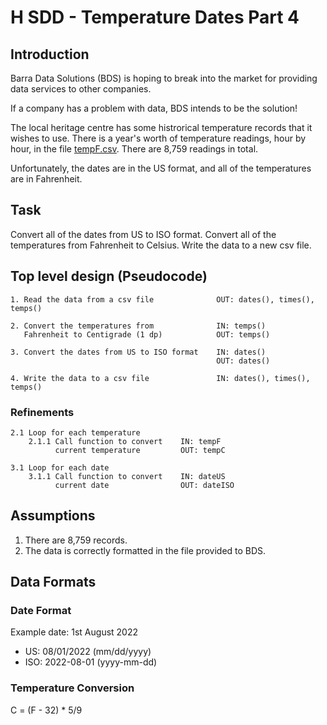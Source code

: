 # H SDD - Temperature Dates Part 4


## Introduction

Barra Data Solutions (BDS) is hoping to break into the market for providing data services to other companies.

If a company has a problem with data, BDS intends to be the solution!

The local heritage centre has some histrorical temperature records that it wishes to use.  There is a year's worth of temperature readings, hour by hour, in the file [tempF.csv](assets/tempF.csv "CSV file").  There are 8,759 readings in total.

Unfortunately, the dates are in the US format, and all of the temperatures are in Fahrenheit.


## Task

Convert all of the dates from US to ISO format.  Convert all of the temperatures from Fahrenheit to Celsius.  Write the data to a new csv file.


## Top level design (Pseudocode)

```
1. Read the data from a csv file              OUT: dates(), times(), temps()

2. Convert the temperatures from              IN: temps()
   Fahrenheit to Centigrade (1 dp)            OUT: temps()  
   
3. Convert the dates from US to ISO format    IN: dates()
                                              OUT: dates()

4. Write the data to a csv file               IN: dates(), times(), temps()
```

### Refinements

```
2.1 Loop for each temperature
    2.1.1 Call function to convert    IN: tempF
          current temperature         OUT: tempC

3.1 Loop for each date
    3.1.1 Call function to convert    IN: dateUS
          current date                OUT: dateISO
```


## Assumptions

1. There are 8,759 records.
2. The data is correctly formatted in the file provided to BDS.


## Data Formats

### Date Format

Example date: 1st August 2022

* US: 08/01/2022 (mm/dd/yyyy)
* ISO: 2022-08-01 (yyyy-mm-dd)


### Temperature Conversion

C = (F - 32) * 5/9
